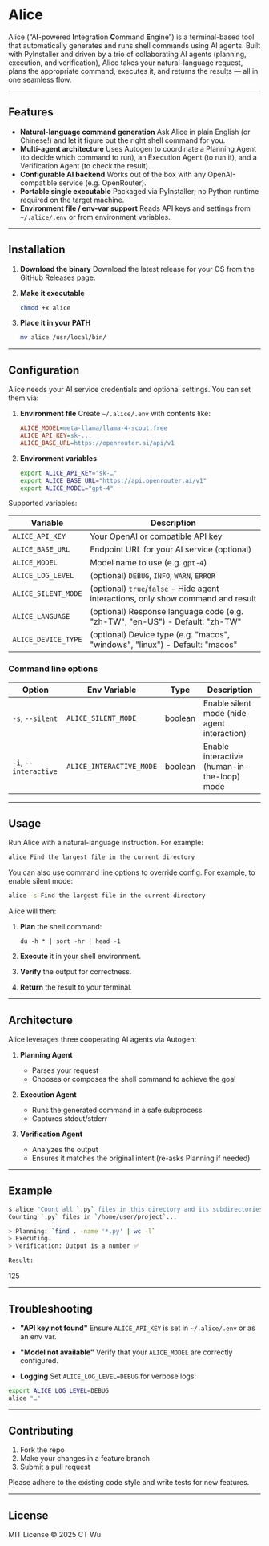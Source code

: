 # Alice

Alice (“A**I**-powered **I**ntegration **C**ommand **E**ngine”) is a terminal-based tool that automatically generates and runs shell commands using AI agents. Built with PyInstaller and driven by a trio of collaborating AI agents (planning, execution, and verification), Alice takes your natural-language request, plans the appropriate command, executes it, and returns the results — all in one seamless flow.

---

## Features

- **Natural-language command generation**
  Ask Alice in plain English (or Chinese!) and let it figure out the right shell command for you.
- **Multi-agent architecture**
  Uses Autogen to coordinate a Planning Agent (to decide which command to run), an Execution Agent (to run it), and a Verification Agent (to check the result).
- **Configurable AI backend**
  Works out of the box with any OpenAI-compatible service (e.g. OpenRouter).
- **Portable single executable**
  Packaged via PyInstaller; no Python runtime required on the target machine.
- **Environment file / env-var support**
  Reads API keys and settings from `~/.alice/.env` or from environment variables.

---

## Installation

1. **Download the binary**
   Download the latest release for your OS from the GitHub Releases page.

2. **Make it executable**

   ```bash
   chmod +x alice
   ```

3. **Place it in your PATH**

   ```bash
   mv alice /usr/local/bin/
   ```

---

## Configuration

Alice needs your AI service credentials and optional settings. You can set them via:

1. **Environment file**
   Create `~/.alice/.env` with contents like:

   ```ini
   ALICE_MODEL=meta-llama/llama-4-scout:free
   ALICE_API_KEY=sk-...
   ALICE_BASE_URL=https://openrouter.ai/api/v1
   ```

2. **Environment variables**

   ```bash
   export ALICE_API_KEY="sk-…"
   export ALICE_BASE_URL="https://api.openrouter.ai/v1"
   export ALICE_MODEL="gpt-4"
   ```

Supported variables:

| Variable            | Description                                                                       |
| ------------------- | --------------------------------------------------------------------------------- |
| `ALICE_API_KEY`     | Your OpenAI or compatible API key                                                 |
| `ALICE_BASE_URL`    | Endpoint URL for your AI service (optional)                                       |
| `ALICE_MODEL`       | Model name to use (e.g. `gpt-4`)                                                  |
| `ALICE_LOG_LEVEL`   | (optional) `DEBUG`, `INFO`, `WARN`, `ERROR`                                       |
| `ALICE_SILENT_MODE` | (optional) `true`/`false` - Hide agent interactions, only show command and result |
| `ALICE_LANGUAGE`    | (optional) Response language code (e.g. "zh-TW", "en-US") - Default: "zh-TW"      |
| `ALICE_DEVICE_TYPE` | (optional) Device type (e.g. "macos", "windows", "linux") - Default: "macos"      |

### Command line options

| Option            | Env Variable         | Type    | Description                                      |
|-------------------|---------------------|---------|--------------------------------------------------|
| `-s`, `--silent`  | `ALICE_SILENT_MODE` | boolean | Enable silent mode (hide agent interaction)       |
| `-i`, `--interactive` | `ALICE_INTERACTIVE_MODE` | boolean | Enable interactive (human-in-the-loop) mode |

---

## Usage

Run Alice with a natural-language instruction. For example:

```bash
alice Find the largest file in the current directory
```

You can also use command line options to override config. For example, to enable silent mode:

```bash
alice -s Find the largest file in the current directory
```

Alice will then:

1. **Plan** the shell command:

   ```
   du -h * | sort -hr | head -1
   ```

2. **Execute** it in your shell environment.
3. **Verify** the output for correctness.
4. **Return** the result to your terminal.

---

## Architecture

Alice leverages three cooperating AI agents via Autogen:

1. **Planning Agent**

   - Parses your request
   - Chooses or composes the shell command to achieve the goal

2. **Execution Agent**

   - Runs the generated command in a safe subprocess
   - Captures stdout/stderr

3. **Verification Agent**

   - Analyzes the output
   - Ensures it matches the original intent (re-asks Planning if needed)

---

## Example

```bash
$ alice "Count all `.py` files in this directory and its subdirectories"
Counting `.py` files in `/home/user/project`...

> Planning: `find . -name '*.py' | wc -l`
> Executing…
> Verification: Output is a number ✅

Result:
```

125

---

## Troubleshooting

- **"API key not found"**
  Ensure `ALICE_API_KEY` is set in `~/.alice/.env` or as an env var.

- **"Model not available"**
  Verify that your `ALICE_MODEL` are correctly configured.

- **Logging**
  Set `ALICE_LOG_LEVEL=DEBUG` for verbose logs:

```bash
export ALICE_LOG_LEVEL=DEBUG
alice "…"
```

---

## Contributing

1. Fork the repo
2. Make your changes in a feature branch
3. Submit a pull request

Please adhere to the existing code style and write tests for new features.

---

## License

MIT License
© 2025 CT Wu
